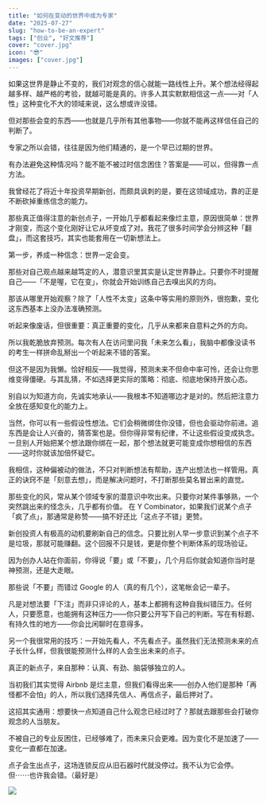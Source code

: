 ```yaml
---
title: "如何在变动的世界中成为专家"
date: "2025-07-27"
slug: "how-to-be-an-expert"
tags: ["创业", "好文推荐"]
cover: "cover.jpg"
icon: "😎"
images: ["cover.jpg"]
---
```

如果这世界是静止不变的，我们对观念的信心就能一路线性上升。某个想法经得起越多样、越严格的考验，就越可能是真的。许多人其实默默相信这一点——对「人性」这种变化不大的领域来说，这么想或许没错。



但对那些会变的东西——也就是几乎所有其他事物——你就不能再这样信任自己的判断了。



专家之所以会错，往往是因为他们精通的，是一个早已过期的世界。



有办法避免这种情况吗？能不能不被过时信念困住？答案是——可以，但得靠一点方法。



我曾经花了将近十年投资早期新创，而颇具讽刺的是，要在这领域成功，靠的正是不断砍掉重练信念的能力。



那些真正值得注意的新创点子，一开始几乎都看起来像烂主意，原因很简单：世界才刚变，而这个变化刚好让它从坏变成了对。我花了很多时间学会分辨这种「翻盘」，而这套技巧，其实也能套用在一切新想法上。



第一步，养成一种信念：世界一定会变。



那些对自己观点越来越笃定的人，潜意识里其实是认定世界静止。只要你不时提醒自己——「不是喔，它在变」，你就会开始训练自己去嗅出风的方向。



那该从哪里开始观察？除了「人性不太变」这条中等实用的原则外，很抱歉，变化这东西基本上没办法准确预测。



听起来像废话，但很重要：真正重要的变化，几乎从来都来自意料之外的方向。



所以我乾脆放弃预测。每次有人在访问里问我「未来怎么看」，我脑中都像没读书的考生一样拼命乱掰出一个听起来不错的答案。



但这不是因为我懒。恰好相反——我觉得，预测未来不但命中率可怜，还会让你思维变得僵硬。与其乱猜，不如选择更实际的策略：彻底、彻底地保持开放心态。



别自以为知道方向，先诚实地承认——我根本不知道哪边才是对的。然后把注意力全放在感知变化的能力上。



当然，你可以有一些假设性想法。它们会稍微绑住你没错，但也会驱动你前进。追东西是会让人兴奋的，猜答案也是。但你得非常有纪律，不让这些假设变成执念。
一旦别人开始把某个想法跟你绑在一起，那个想法就更可能变成你想相信的东西——这时你就该加倍怀疑它。



我相信，这种偏被动的做法，不只对判断想法有帮助，连产出想法也一样管用。真正的诀窍不是「刻意去想」，而是解决问题时，不打断那些莫名冒出来的直觉。



那些变化的风，常从某个领域专家的潜意识中吹出来。只要你对某件事够熟，一个突然跳出来的怪念头，几乎都有价值。
在 Y Combinator，如果我们说某个点子「疯了点」，那通常是称赞——搞不好还比「这点子不错」更赞。



新创投资人有极高的动机要刷新自己的信念。只要比别人早一步意识到某个点子不是垃圾，那就可能赚翻。这个回报不只是钱，更是你整个判断体系的现场验证。



因为创办人站在你面前，你得说「要」或「不要」，几个月后你就会知道你当时是神预测，还是大走眼。



那些说「不要」而错过 Google 的人（真的有几个），这笔帐会记一辈子。



凡是对想法要「下注」而非只评论的人，基本上都拥有这种自我纠错压力。任何人，只要愿意，也能拥有这种压力——你只要公开写下自己的判断。写在有标题、有持久性的地方——你会比闲聊时在意得多。



另一个我很常用的技巧：一开始先看人，不先看点子。虽然我们无法预测未来的点子长什么样，但我很能预测什么样的人会生出未来的点子。



真正的新点子，来自那种：认真、有劲、脑袋够独立的人。



当初我们其实觉得 Airbnb 是烂主意，但我们看得出来——创办人他们是那种「再怪都不会怕」的人，所以我们选择先信人、再信点子，最后押对了。



这招其实通用：想要快一点知道自己什么观念已经过时了？那就去跟那些会打破你观念的人当朋友。



不被自己的专业反困住，已经够难了，而未来只会更难。因为变化不是加速了——变化一直都在加速。



点子会生出点子，这场连锁反应从旧石器时代就没停过。我不认为它会停。
但⋯⋯也许我会错。（最好是）




![](https://prod-files-secure.s3.us-west-2.amazonaws.com/112d0858-5090-4d34-a606-b75eb8d65fd2/46476355-9cf3-4e99-9b7a-3531bc426380/1000202064.png?X-Amz-Algorithm=AWS4-HMAC-SHA256&X-Amz-Content-Sha256=UNSIGNED-PAYLOAD&X-Amz-Credential=ASIAZI2LB466QEVTU2VA%2F20251012%2Fus-west-2%2Fs3%2Faws4_request&X-Amz-Date=20251012T133108Z&X-Amz-Expires=3600&X-Amz-Security-Token=IQoJb3JpZ2luX2VjEIT%2F%2F%2F%2F%2F%2F%2F%2F%2F%2FwEaCXVzLXdlc3QtMiJIMEYCIQCtvyVhFdt2VQm5VPsv41V2f1%2Fvj%2FqK21YcagjUN%2F%2BZFgIhAMgGQFqNTmULDhyQWR%2Fy7t59tMYm7AE8Op8Fm2iFtcBhKv8DCC0QABoMNjM3NDIzMTgzODA1IgyecSpzsiDYHUWGeCIq3APa2TOoDZMRV1x74CBvXf9z2vsv6iVQSOeB%2F1gx9mVVtS4bNv0HNAKDyH8jJBvz0CxiWR6r3cWN%2BQLo1gq7655LwlZ8ATsCnJ7InPtG%2FWCEZHV7N6lxokCyWhGtrZhNAH0B5v6Wex1l5vg2DBf%2F8yqPqBMbWYwzUf9pJMHqce8%2FfOjIlHm5qM3WVJnOCRjf936W8Fd0BiH9M1gISqs1m5%2BtkrJCMWv%2FvZNV4bQeYHqpa2T0Op%2FAOdCoBtMd4LuFi752VCRnovggtHXvqGFrvEsADhlKrX%2F7UtpI1or4tsVVvf5%2Bud5ZzsTu2Eq0RaqpXlcwZiV3BxB5YxxEUH%2BPI0wPeLPdNRd64zSH7QqChrJyMHoQzv9rhk6PwGC1tSt6uVeWfNCPjccdc6PyvKpgeAkuUXJkou2%2B3WVVIPbqLcc8cqispTIyU8Iotz9cjyPsjL835w8ZhIFr0Ry6Z%2BkoraWx6t2twUvQ78fDn3vRUtb2ACRUJdCRznP4Ovx62d6GkURrLY8rL5gScDyDGQXMFfxTUEfhmunVJHA3PBColKw2r%2B3J5WspJny7jnkvm%2FBOQzD3OCFN9rAMF%2F5OLmSd20AIkUefhL6lw9O%2BYylECL7OVuRLG5qeg8mkrsRv6jCmuK7HBjqkAdBCwBol1%2BT9AN0MHTw2In1LBsE3okQ8rjNNcQorXkYKEdG1J1eTRgM0mRQqArxpABUm75ws8o9yYQO6JHG2%2BGb1%2FccMZ7t%2B%2BFcym%2FcSaW3DFOuzAklf5PwsdF4%2FU2mD74ClkiTpFFvGZd0i%2F4XlmjWJGryiKigl2qBf8y1g18UH3c5l6hG%2BzSLb69IhhDS0DAaOMslUF%2FV9NgSO5dGXGmHbeM4b&X-Amz-Signature=92222a33789fb58673a62e54fde49ea6ea414ba7a168b6eab8ee827ba3645290&X-Amz-SignedHeaders=host&x-amz-checksum-mode=ENABLED&x-id=GetObject)

